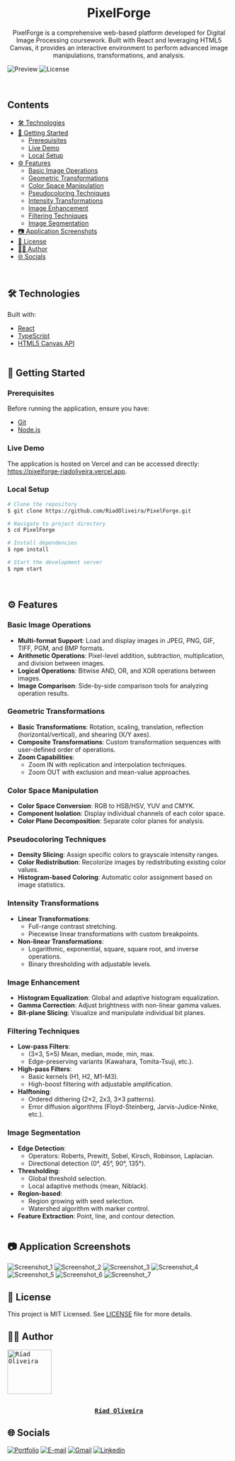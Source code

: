 <h1 align="center">PixelForge</h1>

<p align="center">
  PixelForge is a comprehensive web-based platform developed for Digital Image Processing coursework. Built with React and leveraging HTML5 Canvas, it provides an interactive environment to perform advanced image manipulations, transformations, and analysis.
</p>

![Preview](https://github.com/user-attachments/assets/b3559b39-b4c6-4f14-86b4-95415caf090f)
![License](https://img.shields.io/github/license/RiadOliveira/PixelForge)

<br/>

## Contents
<!--ts-->
* [🛠️ Technologies](#technologies)
* [🚀 Getting Started](#getting-started)
  * [Prerequisites](#prerequisites)
  * [Live Demo](#demo)
  * [Local Setup](#setup)
* [⚙️ Features](#features)
  * [Basic Image Operations](#basic-ops)
  * [Geometric Transformations](#geo-transforms)
  * [Color Space Manipulation](#color-spaces)
  * [Pseudocoloring Techniques](#pseudocoloring)
  * [Intensity Transformations](#intensity-transforms)
  * [Image Enhancement](#enhancement)
  * [Filtering Techniques](#filtering)
  * [Image Segmentation](#segmentation)
* [📷 Application Screenshots](#screenshots)
* [📝 License](#license)
* [👨‍💻 Author](#author)
* [🌐 Socials](#socials)
<!--te-->
<br/>

<h2 id="technologies">🛠️ Technologies</h2>
Built with:

* [React](https://reactjs.org/)
* [TypeScript](https://www.typescriptlang.org/)
* [HTML5 Canvas API](https://developer.mozilla.org/en-US/docs/Web/API/Canvas_API) <br/><br/>

<h2 id="getting-started">🚀 Getting Started</h2>

<h3 id="prerequisites">Prerequisites</h3>

Before running the application, ensure you have:
* [Git](https://git-scm.com/)
* [Node.js](https://nodejs.org/)

<h3 id="demo">Live Demo</h3>
The application is hosted on Vercel and can be accessed directly:
<a href="https://pixelforge-riadoliveira.vercel.app">https://pixelforge-riadoliveira.vercel.app</a>.

<h3 id="setup">Local Setup</h3>

```bash
# Clone the repository
$ git clone https://github.com/RiadOliveira/PixelForge.git

# Navigate to project directory
$ cd PixelForge

# Install dependencies
$ npm install

# Start the development server
$ npm start
```

<br/>

<h2 id="features">⚙️ Features</h2>

<h3 id="basic-ops">Basic Image Operations</h3>

- **Multi-format Support**: Load and display images in JPEG, PNG, GIF, TIFF, PGM, and BMP formats.
- **Arithmetic Operations**: Pixel-level addition, subtraction, multiplication, and division between images.
- **Logical Operations**: Bitwise AND, OR, and XOR operations between images.
- **Image Comparison**: Side-by-side comparison tools for analyzing operation results.

<h3 id="geo-transforms">Geometric Transformations</h3>

- **Basic Transformations**: Rotation, scaling, translation, reflection (horizontal/vertical), and shearing (X/Y axes).
- **Composite Transformations**: Custom transformation sequences with user-defined order of operations.
- **Zoom Capabilities**: 
  - Zoom IN with replication and interpolation techniques.
  - Zoom OUT with exclusion and mean-value approaches.

<h3 id="color-spaces">Color Space Manipulation</h3>

- **Color Space Conversion**: RGB to HSB/HSV, YUV and CMYK.
- **Component Isolation**: Display individual channels of each color space.
- **Color Plane Decomposition**: Separate color planes for analysis.

<h3 id="pseudocoloring">Pseudocoloring Techniques</h3>

- **Density Slicing**: Assign specific colors to grayscale intensity ranges.
- **Color Redistribution**: Recolorize images by redistributing existing color values.
- **Histogram-based Coloring**: Automatic color assignment based on image statistics.

<h3 id="intensity-transforms">Intensity Transformations</h3>

- **Linear Transformations**: 
  - Full-range contrast stretching.
  - Piecewise linear transformations with custom breakpoints.
- **Non-linear Transformations**: 
  - Logarithmic, exponential, square, square root, and inverse operations.
  - Binary thresholding with adjustable levels.

<h3 id="enhancement">Image Enhancement</h3>

- **Histogram Equalization**: Global and adaptive histogram equalization.
- **Gamma Correction**: Adjust brightness with non-linear gamma values.
- **Bit-plane Slicing**: Visualize and manipulate individual bit planes.

<h3 id="filtering">Filtering Techniques</h3>

- **Low-pass Filters**: 
  - (3×3, 5×5) Mean, median, mode, min, max.
  - Edge-preserving variants (Kawahara, Tomita-Tsuji, etc.).
- **High-pass Filters**: 
  - Basic kernels (H1, H2, M1-M3).
  - High-boost filtering with adjustable amplification.
- **Halftoning**: 
  - Ordered dithering (2×2, 2x3, 3×3 patterns).
  - Error diffusion algorithms (Floyd-Steinberg, Jarvis-Judice-Ninke, etc.).

<h3 id="segmentation">Image Segmentation</h3>

- **Edge Detection**: 
  - Operators: Roberts, Prewitt, Sobel, Kirsch, Robinson, Laplacian.
  - Directional detection (0°, 45°, 90°, 135°).
- **Thresholding**: 
  - Global threshold selection.
  - Local adaptive methods (mean, Niblack).
- **Region-based**: 
  - Region growing with seed selection.
  - Watershed algorithm with marker control.
- **Feature Extraction**: Point, line, and contour detection. <br/><br/>

<h2 id="screenshots">📷 Application Screenshots</h2>

![Screenshot_1](https://github.com/user-attachments/assets/98ee2a87-283c-4b34-b852-e3171f3a0549)
![Screenshot_2](https://github.com/user-attachments/assets/a67cc46d-4b29-4f1f-aad6-4a9ba5529bd3)
![Screenshot_3](https://github.com/user-attachments/assets/052b716b-1cd1-4c3a-82b7-a15dba843bc4)
![Screenshot_4](https://github.com/user-attachments/assets/326101f7-c306-4e06-8e55-80c7cc16e6c5)
![Screenshot_5](https://github.com/user-attachments/assets/b3559b39-b4c6-4f14-86b4-95415caf090f)
![Screenshot_6](https://github.com/user-attachments/assets/d3163500-bd9d-48f7-bc83-1923a524e399)
![Screenshot_7](https://github.com/user-attachments/assets/403ce42c-d759-4da6-860a-63cfc19285be)

<h2 id="license">📝 License</h2>
This project is MIT Licensed. See <a href="https://github.com/RiadOliveira/PixelForge/blob/main/LICENSE">LICENSE</a> file for more details.

<br/>

<h2 id="author">👨‍💻 Author</h2>

<kbd>
  <a href="https://github.com/RiadOliveira">
    <img src="https://avatars.githubusercontent.com/u/69125013?v=4" width="100" alt="Ríad Oliveira"/>
    <br/><br/>
    <p align="center"><b>Ríad Oliveira</b></p>
  </a>
</kbd>

## 🌐 Socials

<div id="socials">
  <a href="https://portfolio-riadoliveira.vercel.app"><img class="badge" src="https://img.shields.io/badge/Portfolio-%23000000.svg?style=for-the-badge&logo=firefox&logoColor=#FF7139" alt="Portfolio" target="_blank"></a>
  <a href = "mailto:riad.oliveira@hotmail.com"><img class="badge" src="https://img.shields.io/badge/Microsoft_Outlook-0078D4?style=for-the-badge&logo=microsoft-outlook&logoColor=white" alt="E-mail" target="_blank"/></a>
  <a href = "mailto:riad.oliveira@gmail.com"><img class="badge" src="https://img.shields.io/badge/Gmail-D14836?style=for-the-badge&logo=gmail&logoColor=white" alt="Gmail" target="_blank"/></a>
  <a href="https://www.linkedin.com/in/ríad-oliveira" target="_blank"><img class="badge" src="https://img.shields.io/badge/-LinkedIn-%230077B5?style=for-the-badge&logo=linkedin&logoColor=white" alt="Linkedin" target="_blank"/></a>
</div>
